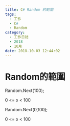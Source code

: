 ```yaml
---
title: C# Random 的範圍
tags:
  - 工作
  - C#
  - Random
category:
  - 工作日誌
  - 2018
  - 10月
date: 2018-10-03 12:44:02
---
```

# Random的範圍 #

Random.Next(100);

0 <= x < 100

Random.Next(0,100);

0 <= x < 100